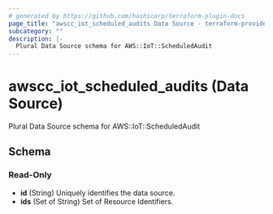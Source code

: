 ```yaml
---
# generated by https://github.com/hashicorp/terraform-plugin-docs
page_title: "awscc_iot_scheduled_audits Data Source - terraform-provider-awscc"
subcategory: ""
description: |-
  Plural Data Source schema for AWS::IoT::ScheduledAudit
---
```


# awscc_iot_scheduled_audits (Data Source)

Plural Data Source schema for AWS::IoT::ScheduledAudit



<!-- schema generated by tfplugindocs -->
## Schema

### Read-Only

- **id** (String) Uniquely identifies the data source.
- **ids** (Set of String) Set of Resource Identifiers.


